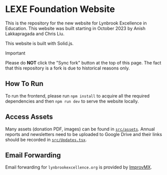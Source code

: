 # LEXE Foundation Website

This is the repository for the new website for Lynbrook Excellence in Education. This website was built starting in October 2023 by Anish Lakkapragada and Chris Liu.

This website is built with Solid.js.

> [!IMPORTANT]
> Please do **NOT** click the "Sync fork" button at the top of this page. The fact that this repository is a fork is due to historical reasons only.

## How To Run

To run the frontend, please run `npm install` to acquire all the required dependencies and then `npm run dev` to serve the website locally.

## Access Assets

Many assets (donation PDF, images) can be found in [`src/assets`](src/assets).
Annual reports and newsletters need to be uploaded to Google Drive and their links should be recorded in [`src/Updates.tsx`](src/Updates.tsx).

## Email Forwarding

Email forwarding for `lynbrookexcellence.org` is provided by [ImprovMX](https://improvmx.com/).
